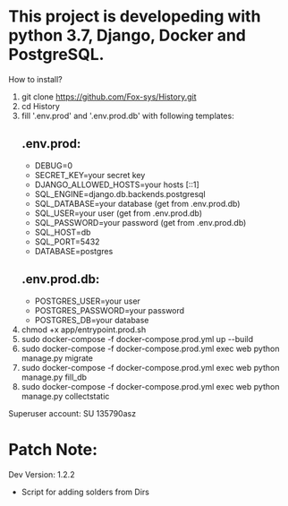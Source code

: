 # This project is developeding with python 3.7, Django, Docker and PostgreSQL.
How to install?
1) git clone https://github.com/Fox-sys/History.git
2) cd History
3) fill '.env.prod' and '.env.prod.db' with following templates: 
    ## .env.prod:
    - DEBUG=0
    - SECRET_KEY=your secret key
    - DJANGO_ALLOWED_HOSTS=your hosts [::1]
    - SQL_ENGINE=django.db.backends.postgresql
    - SQL_DATABASE=your database (get from .env.prod.db)
    - SQL_USER=your user (get from .env.prod.db)
    - SQL_PASSWORD=your password (get from .env.prod.db)
    - SQL_HOST=db
    - SQL_PORT=5432
    - DATABASE=postgres
    ## .env.prod.db:
    - POSTGRES_USER=your user
    - POSTGRES_PASSWORD=your password
    - POSTGRES_DB=your database
4) chmod +x app/entrypoint.prod.sh
5) sudo docker-compose -f docker-compose.prod.yml up --build
6) sudo docker-compose -f docker-compose.prod.yml exec web python manage.py migrate
7) sudo docker-compose -f docker-compose.prod.yml exec web python manage.py fill_db
8) sudo docker-compose -f docker-compose.prod.yml exec web python manage.py collectstatic

Superuser account: SU 135790asz

# Patch Note:
Dev Version: 1.2.2

- Script for adding solders from Dirs
